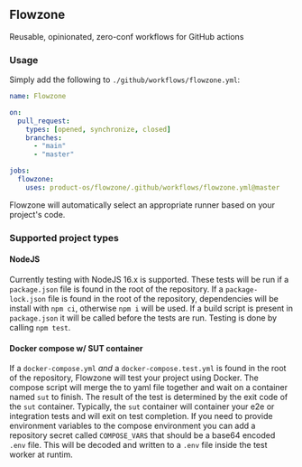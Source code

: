 ## Flowzone

Reusable, opinionated, zero-conf workflows for GitHub actions

### Usage

Simply add the following to `./github/workflows/flowzone.yml`:

```yml
name: Flowzone

on:
  pull_request:
    types: [opened, synchronize, closed]
    branches:
      - "main"
      - "master"

jobs:
  flowzone:
    uses: product-os/flowzone/.github/workflows/flowzone.yml@master
```

Flowzone will automatically select an appropriate runner based on your project's code.

### Supported project types

#### NodeJS

Currently testing with NodeJS 16.x is supported. These tests will be run if a `package.json` file is found in the root of the repository. If a `package-lock.json` file is found in the root of the repository, dependencies will be install with `npm ci`, otherwise `npm i` will be used.
If a build script is present in `package.json` it will be called before the tests are run.
Testing is done by calling `npm test`.

#### Docker compose w/ SUT container

If a `docker-compose.yml` *and* a `docker-compose.test.yml` is found in the root of the repository, Flowzone will test your project using Docker. The compose script will merge the to yaml file together and wait on a container named `sut` to finish. The result of the test is determined by the exit code of the `sut` container.
Typically, the `sut` container will container your e2e or integration tests and will exit on test completion.
If you need to provide environment variables to the compose environment you can add a repository secret called `COMPOSE_VARS` that should be a base64 encoded `.env` file. This will be decoded and written to a `.env` file inside the test worker at runtim.
